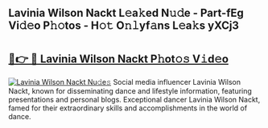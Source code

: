 ## Lavinia Wilson Nackt L𝚎a𝚔ed N𝚞𝚍e - Part-fEg Vi𝚍𝚎o P𝚑𝚘tos - H𝚘𝚝 O𝚗𝚕yf𝚊ns L𝚎a𝚔s yXCj3

# <h2><a href="http://kfdl4x.oniu.top/?m=Lavinia+Wilson+Nackt">🔗👉 🔴 Lavinia Wilson Nackt P𝚑ot𝚘𝚜 V𝚒d𝚎o</a></h2>

[![Lavinia Wilson Nackt Nu𝚍e𝚜](https://i.imgur.com/0qMVB7G.gif)](http://kfdl4x.oniu.top/?m=Lavinia+Wilson+Nackt)
Social media influencer Lavinia Wilson Nackt, known for disseminating dance and lifestyle information, featuring presentations and personal blogs. Exceptional dancer Lavinia Wilson Nackt, famed for their extraordinary skills and accomplishments in the world of dance.  
